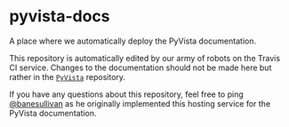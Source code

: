# pyvista-docs

A place where we automatically deploy the PyVista documentation.

This repository is automatically edited by our army of robots on the
Travis CI service. Changes to the documentation should not be made
here but rather in the [`PyVista`](https://github.com/pyvista/pyvista)
repository.

If you have any questions about this repository, feel free to ping
[@banesullivan](https://github.com/banesullivan) as he originally 
implemented this hosting service for the PyVista documentation.
